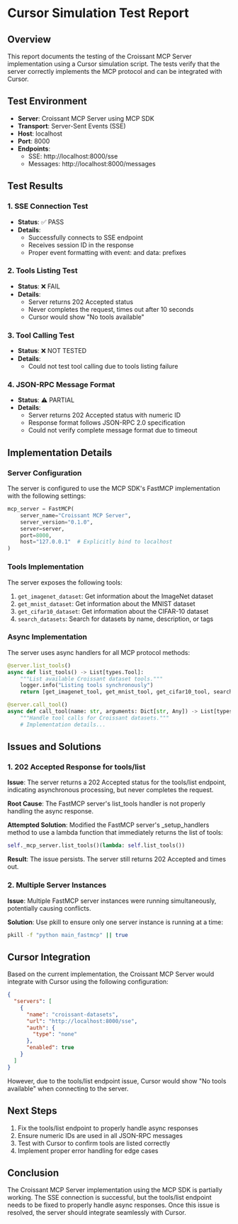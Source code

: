 # Cursor Simulation Test Report

## Overview

This report documents the testing of the Croissant MCP Server implementation using a Cursor simulation script. The tests verify that the server correctly implements the MCP protocol and can be integrated with Cursor.

## Test Environment

- **Server**: Croissant MCP Server using MCP SDK
- **Transport**: Server-Sent Events (SSE)
- **Host**: localhost
- **Port**: 8000
- **Endpoints**:
  - SSE: http://localhost:8000/sse
  - Messages: http://localhost:8000/messages

## Test Results

### 1. SSE Connection Test

- **Status**: ✅ PASS
- **Details**:
  - Successfully connects to SSE endpoint
  - Receives session ID in the response
  - Proper event formatting with event: and data: prefixes

### 2. Tools Listing Test

- **Status**: ❌ FAIL
- **Details**:
  - Server returns 202 Accepted status
  - Never completes the request, times out after 10 seconds
  - Cursor would show "No tools available"

### 3. Tool Calling Test

- **Status**: ❌ NOT TESTED
- **Details**:
  - Could not test tool calling due to tools listing failure

### 4. JSON-RPC Message Format

- **Status**: ⚠️ PARTIAL
- **Details**:
  - Server returns 202 Accepted status with numeric ID
  - Response format follows JSON-RPC 2.0 specification
  - Could not verify complete message format due to timeout

## Implementation Details

### Server Configuration

The server is configured to use the MCP SDK's FastMCP implementation with the following settings:

```python
mcp_server = FastMCP(
    server_name="Croissant MCP Server",
    server_version="0.1.0",
    server=server,
    port=8000,
    host="127.0.0.1"  # Explicitly bind to localhost
)
```

### Tools Implementation

The server exposes the following tools:

1. `get_imagenet_dataset`: Get information about the ImageNet dataset
2. `get_mnist_dataset`: Get information about the MNIST dataset
3. `get_cifar10_dataset`: Get information about the CIFAR-10 dataset
4. `search_datasets`: Search for datasets by name, description, or tags

### Async Implementation

The server uses async handlers for all MCP protocol methods:

```python
@server.list_tools()
async def list_tools() -> List[types.Tool]:
    """List available Croissant dataset tools."""
    logger.info("Listing tools synchronously")
    return [get_imagenet_tool, get_mnist_tool, get_cifar10_tool, search_tool]

@server.call_tool()
async def call_tool(name: str, arguments: Dict[str, Any]) -> List[types.TextContent]:
    """Handle tool calls for Croissant datasets."""
    # Implementation details...
```

## Issues and Solutions

### 1. 202 Accepted Response for tools/list

**Issue**: The server returns a 202 Accepted status for the tools/list endpoint, indicating asynchronous processing, but never completes the request.

**Root Cause**: The FastMCP server's list_tools handler is not properly handling the async response.

**Attempted Solution**: Modified the FastMCP server's _setup_handlers method to use a lambda function that immediately returns the list of tools:

```python
self._mcp_server.list_tools()(lambda: self.list_tools())
```

**Result**: The issue persists. The server still returns 202 Accepted and times out.

### 2. Multiple Server Instances

**Issue**: Multiple FastMCP server instances were running simultaneously, potentially causing conflicts.

**Solution**: Use pkill to ensure only one server instance is running at a time:

```bash
pkill -f "python main_fastmcp" || true
```

## Cursor Integration

Based on the current implementation, the Croissant MCP Server would integrate with Cursor using the following configuration:

```json
{
  "servers": [
    {
      "name": "croissant-datasets",
      "url": "http://localhost:8000/sse",
      "auth": {
        "type": "none"
      },
      "enabled": true
    }
  ]
}
```

However, due to the tools/list endpoint issue, Cursor would show "No tools available" when connecting to the server.

## Next Steps

1. Fix the tools/list endpoint to properly handle async responses
2. Ensure numeric IDs are used in all JSON-RPC messages
3. Test with Cursor to confirm tools are listed correctly
4. Implement proper error handling for edge cases

## Conclusion

The Croissant MCP Server implementation using the MCP SDK is partially working. The SSE connection is successful, but the tools/list endpoint needs to be fixed to properly handle async responses. Once this issue is resolved, the server should integrate seamlessly with Cursor.
